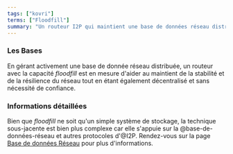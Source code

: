 ```yaml
---
tags: ["kovri"]
terms: ["Floodfill"]
summary: "Un routeur I2P qui maintient une base de données réseau distribuée"
---
```


### Les Bases

En gérant activement une base de donnée réseau distribuée, un routeur avec la capacité *floodfill* est en mesure d'aider au maintient de la stabilité et de la résilience du réseau tout en étant également décentralisé et sans nécessité de confiance.

### Informations détaillées

Bien que *floodfill* ne soit qu'un simple système de stockage, la technique sous-jacente est bien plus complexe car elle s'appuie sur la @base-de-données-réseau et autres protocoles d'@I2P. Rendez-vous sur la page [Base de données Réseau](https://geti2p.net/fr/docs/how/network-database) pour plus d'informations.
